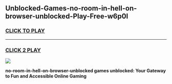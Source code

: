 
## Unblocked-Games-no-room-in-hell-on-browser-unblocked-Play-Free-w6p0l
<h3>
<a href="https://premium76.site?title=no-room-in-hell-on-browser-unblocked&ref=21A">CLICK TO PLAY</a></h3>
<hr>

<h3>
<a href="https://premium76.site?title=no-room-in-hell-on-browser-unblocked&ref=21A">CLICK 2 PLAY</a>
  
</h3>

<a href="https://premium76.site?title=no-room-in-hell-on-browser-unblocked&ref=21A"><img src="https://clearcache.store/games.png"></a>


**no-room-in-hell-on-browser-unblocked games unblocked: Your Gateway to Fun and Accessible Online Gaming**
